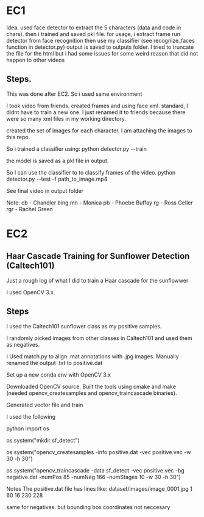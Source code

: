 # EC1

Idea. used face detector to extract the 5 characters (data and code in chars). then i trained and saved pkl file.
for usage, i extract frame run detector from face recognition  then use my classifier (see recognize_faces function in detector.py) output is saved to outputs folder. I tried to truncate the file for the html but i had some issues for some weird reason that did not happen to other videos


## Steps.

This was done after EC2. So i used same environment

I took video from friends. created frames and using face xml. standard, I didnt have to train a new one. I just renamed it to friends because there were so many xml files in my working directory.

created the set of images for each character. I am attaching the images to this repo.

So i trained a classifier using:
python detector.py --train 

the model is saved as a pkl file in output.

So I can use the classifier to to classify frames of the video.
python detector.py --test -f path_to_image.mp4

See final video in output folder


Note:
cb - Chandler bing
mn - Monica
pb - Phoebe Buffay
rg - Ross Geller
rgr - Rachel Green



# EC2


## Haar Cascade Training for Sunflower Detection (Caltech101)

Just a rough log of what I did to train a Haar cascade for the sunflowwer

I used OpenCV 3.x.

## Steps

I used the Caltech101 sunflower class as my positive samples.

I randomly picked images from other classes in Caltech101 and used them as negatives.

I Used match.py to align .mat annotations with .jpg images. Manually renamed the output .txt to positive.dat

Set up a new conda env with OpenCV 3.x 

Downloaded OpenCV source. Built the tools using cmake and make (needed opencv_createsamples and opencv_traincascade binaries).

Generated vector file and train

I used the following 

python
import os

os.system("mkdir sf_detect")

os.system("opencv_createsamples -info positive.dat -vec positive.vec -w 30 -h 30")

os.system("opencv_traincascade -data sf_detect -vec positive.vec -bg negative.dat -numPos 85 -numNeg 166 -numStages 10 -w 30 -h 30")



Notes
The positive.dat file has lines like:
dataset/images/image_0001.jpg 1 60 16 230 228

same for negatives. but bounding box coordinates not neccesary